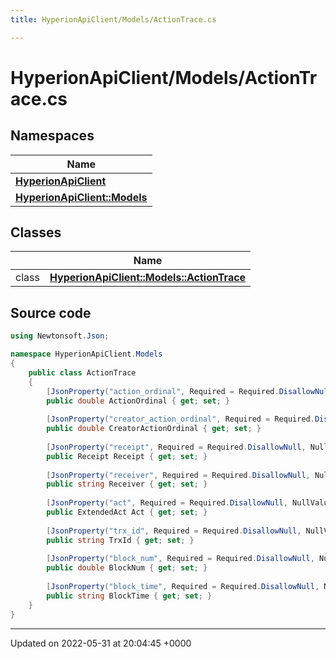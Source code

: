 ```yaml
---
title: HyperionApiClient/Models/ActionTrace.cs

---
```


# HyperionApiClient/Models/ActionTrace.cs



## Namespaces

| Name           |
| -------------- |
| **[HyperionApiClient](/Namespaces/namespace_hyperion_api_client.md)**  |
| **[HyperionApiClient::Models](/Namespaces/namespace_hyperion_api_client_1_1_models.md)**  |

## Classes

|                | Name           |
| -------------- | -------------- |
| class | **[HyperionApiClient::Models::ActionTrace](/Classes/class_hyperion_api_client_1_1_models_1_1_action_trace.md)**  |




## Source code

```csharp
using Newtonsoft.Json;

namespace HyperionApiClient.Models
{
    public class ActionTrace 
    {
        [JsonProperty("action_ordinal", Required = Required.DisallowNull, NullValueHandling = NullValueHandling.Ignore)]
        public double ActionOrdinal { get; set; }
    
        [JsonProperty("creator_action_ordinal", Required = Required.DisallowNull, NullValueHandling = NullValueHandling.Ignore)]
        public double CreatorActionOrdinal { get; set; }
    
        [JsonProperty("receipt", Required = Required.DisallowNull, NullValueHandling = NullValueHandling.Ignore)]
        public Receipt Receipt { get; set; }
    
        [JsonProperty("receiver", Required = Required.DisallowNull, NullValueHandling = NullValueHandling.Ignore)]
        public string Receiver { get; set; }
    
        [JsonProperty("act", Required = Required.DisallowNull, NullValueHandling = NullValueHandling.Ignore)]
        public ExtendedAct Act { get; set; }
    
        [JsonProperty("trx_id", Required = Required.DisallowNull, NullValueHandling = NullValueHandling.Ignore)]
        public string TrxId { get; set; }
    
        [JsonProperty("block_num", Required = Required.DisallowNull, NullValueHandling = NullValueHandling.Ignore)]
        public double BlockNum { get; set; }
    
        [JsonProperty("block_time", Required = Required.DisallowNull, NullValueHandling = NullValueHandling.Ignore)]
        public string BlockTime { get; set; }
    }
}
```


-------------------------------

Updated on 2022-05-31 at 20:04:45 +0000
